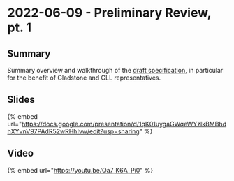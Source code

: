 # 2022-06-09 - Preliminary Review, pt. 1

## Summary

Summary overview and walkthrough of the [draft specification](https://docs.google.com/document/d/1mjmb-si95H\_YK9qeNIhyTBfstGI-2NPAycz0y78GYGc/edit), in particular for the benefit of Gladstone and GLL representatives.

## Slides

{% embed url="https://docs.google.com/presentation/d/1qK01uygaGWqeWYzlkBMBhdhXYvnV97PAdR52wRHhIvw/edit?usp=sharing" %}

## Video

{% embed url="https://youtu.be/Qa7_K6A_Pi0" %}
